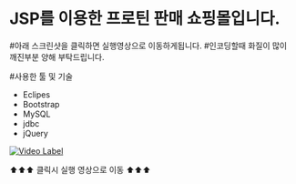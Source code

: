 # JSP를 이용한 프로틴 판매 쇼핑몰입니다.

#아래 스크린샷을 클릭하면 실행영상으로 이동하게됩니다.
#인코딩할때 화질이 많이 깨진부분 양해 부탁드립니다.

#사용한 툴 및 기술
* Eclipes
* Bootstrap
* MySQL
* jdbc
* jQuery


[![Video Label](https://user-images.githubusercontent.com/86874699/152732412-0e8375e3-14a7-489e-987f-00dd6c2af33c.jpg)](https://www.youtube.com/watch?v=qGIsGIZPuf0)

⬆⬆⬆ 클릭시 실행 영상으로 이동 ⬆⬆⬆
